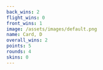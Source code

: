 ```yaml
---
back_wins: 2
flight_wins: 0
front_wins: 1
image: /assets/images/default.png
name: Card, D
overall_wins: 2
points: 5
rounds: 4
skins: 0
---
```

